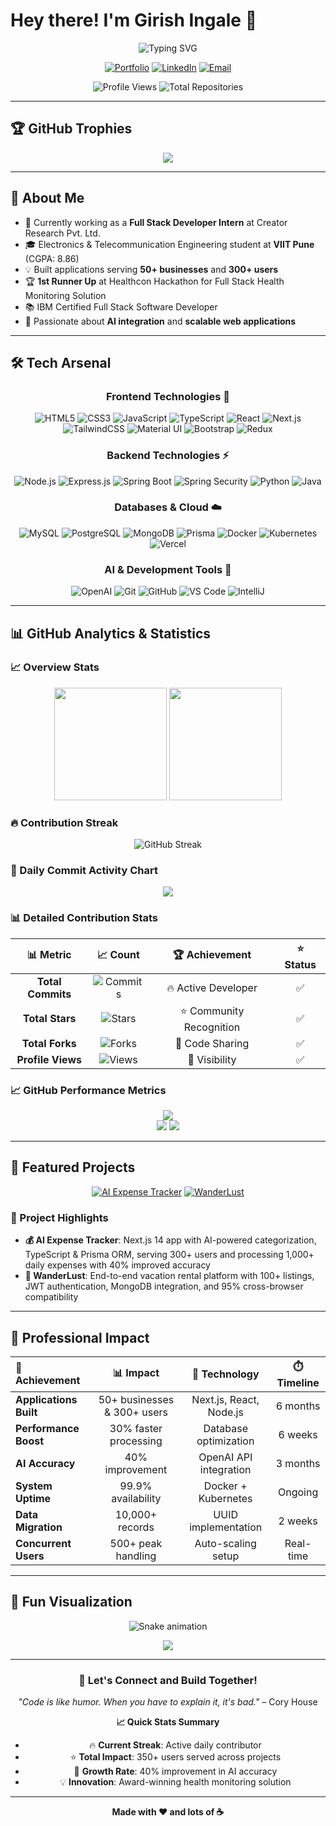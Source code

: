# Hey there! I'm Girish Ingale 👋

<div align="center">
  <img src="https://readme-typing-svg.herokuapp.com?font=Fira+Code&size=30&duration=3000&pause=1000&color=FFD700&center=true&vCenter=true&width=600&lines=Full+Stack+Developer;AI+Enthusiast;Problem+Solver;Always+Learning!" alt="Typing SVG" />
</div>

<div align="center">
  
[![Portfolio](https://img.shields.io/badge/🌐_Portfolio-FFD700?style=for-the-badge&logoColor=black)](https://girish-ingale-inc.vercel.app/)
[![LinkedIn](https://img.shields.io/badge/💼_LinkedIn-FFD700?style=for-the-badge&logoColor=black)](https://linkedin.com/in/girish-ingale)
[![Email](https://img.shields.io/badge/📧_Email-FFD700?style=for-the-badge&logoColor=black)](mailto:girishingale9764@gmail.com)

![Profile Views](https://komarev.com/ghpvc/?username=girish-inc&style=for-the-badge&color=blue)
![Total Repositories](https://img.shields.io/badge/Total%20Repos-40+-FFD700?style=for-the-badge&logo=github)

</div>

---

## 🏆 GitHub Trophies

<div align="center">
  <img src="https://github-profile-trophy.vercel.app/?username=girish-inc&theme=flat&no-frame=true&no-bg=false&margin-w=4&row=2&column=4&title=MultiLanguage,Commits,PullRequest,Reviews,Repositories,Stars,Followers,Issues" />
</div>

---

## 🚀 About Me

- 🔭 Currently working as a **Full Stack Developer Intern** at Creator Research Pvt. Ltd.
- 🎓 Electronics & Telecommunication Engineering student at **VIIT Pune** (CGPA: 8.86)
- 💡 Built applications serving **50+ businesses** and **300+ users**
- 🏆 **1st Runner Up** at Healthcon Hackathon for Full Stack Health Monitoring Solution
- 📚 IBM Certified Full Stack Software Developer
- 🌱 Passionate about **AI integration** and **scalable web applications**

---

## 🛠️ Tech Arsenal

<div align="center">

### Frontend Technologies 🎨
![HTML5](https://img.shields.io/badge/HTML5-E34F26?style=for-the-badge&logo=html5&logoColor=white)
![CSS3](https://img.shields.io/badge/CSS3-1572B6?style=for-the-badge&logo=css3&logoColor=white)
![JavaScript](https://img.shields.io/badge/JavaScript-F7DF1E?style=for-the-badge&logo=javascript&logoColor=black)
![TypeScript](https://img.shields.io/badge/TypeScript-007ACC?style=for-the-badge&logo=typescript&logoColor=white)
![React](https://img.shields.io/badge/React-20232A?style=for-the-badge&logo=react&logoColor=61DAFB)
![Next.js](https://img.shields.io/badge/Next.js-000000?style=for-the-badge&logo=next.js&logoColor=white)
![TailwindCSS](https://img.shields.io/badge/Tailwind_CSS-38B2AC?style=for-the-badge&logo=tailwind-css&logoColor=white)
![Material UI](https://img.shields.io/badge/Material--UI-0081CB?style=for-the-badge&logo=material-ui&logoColor=white)
![Bootstrap](https://img.shields.io/badge/Bootstrap-563D7C?style=for-the-badge&logo=bootstrap&logoColor=white)
![Redux](https://img.shields.io/badge/Redux-593D88?style=for-the-badge&logo=redux&logoColor=white)

### Backend Technologies ⚡
![Node.js](https://img.shields.io/badge/Node.js-43853D?style=for-the-badge&logo=node.js&logoColor=white)
![Express.js](https://img.shields.io/badge/Express.js-404D59?style=for-the-badge&logo=express&logoColor=white)
![Spring Boot](https://img.shields.io/badge/Spring_Boot-6DB33F?style=for-the-badge&logo=spring-boot&logoColor=white)
![Spring Security](https://img.shields.io/badge/Spring_Security-6DB33F?style=for-the-badge&logo=spring-security&logoColor=white)
![Python](https://img.shields.io/badge/Python-3776AB?style=for-the-badge&logo=python&logoColor=white)
![Java](https://img.shields.io/badge/Java-ED8B00?style=for-the-badge&logo=java&logoColor=white)

### Databases & Cloud ☁️
![MySQL](https://img.shields.io/badge/MySQL-00000F?style=for-the-badge&logo=mysql&logoColor=white)
![PostgreSQL](https://img.shields.io/badge/PostgreSQL-316192?style=for-the-badge&logo=postgresql&logoColor=white)
![MongoDB](https://img.shields.io/badge/MongoDB-4EA94B?style=for-the-badge&logo=mongodb&logoColor=white)
![Prisma](https://img.shields.io/badge/Prisma-3982CE?style=for-the-badge&logo=Prisma&logoColor=white)
![Docker](https://img.shields.io/badge/Docker-2496ED?style=for-the-badge&logo=docker&logoColor=white)
![Kubernetes](https://img.shields.io/badge/Kubernetes-326CE5?style=for-the-badge&logo=kubernetes&logoColor=white)
![Vercel](https://img.shields.io/badge/Vercel-000000?style=for-the-badge&logo=vercel&logoColor=white)

### AI & Development Tools 🤖
![OpenAI](https://img.shields.io/badge/OpenAI-412991?style=for-the-badge&logo=openai&logoColor=white)
![Git](https://img.shields.io/badge/GIT-E44C30?style=for-the-badge&logo=git&logoColor=white)
![GitHub](https://img.shields.io/badge/GitHub-100000?style=for-the-badge&logo=github&logoColor=white)
![VS Code](https://img.shields.io/badge/Visual_Studio_Code-0078D4?style=for-the-badge&logo=visual%20studio%20code&logoColor=white)
![IntelliJ](https://img.shields.io/badge/IntelliJ_IDEA-000000.svg?style=for-the-badge&logo=intellij-idea&logoColor=white)

</div>

---

## 📊 GitHub Analytics & Statistics

### 📈 Overview Stats
<div align="center">
  <img height="180em" src="https://github-readme-stats.vercel.app/api?username=girish-inc&show_icons=true&theme=great-gatsby&include_all_commits=true&count_private=true&hide_border=true&bg_color=0D1117&title_color=FFD700&text_color=C9D1D9&icon_color=FFD700"/>
  <img height="180em" src="https://github-readme-stats.vercel.app/api/top-langs/?username=girish-inc&layout=compact&theme=great-gatsby&hide_border=true&bg_color=0D1117&title_color=FFD700&text_color=C9D1D9"/>
</div>

### 🔥 Contribution Streak
<div align="center">
  <img src="https://github-readme-streak-stats.herokuapp.com/?user=girish-inc&theme=great-gatsby&hide_border=true&background=0D1117&stroke=FFD700&ring=FFD700&fire=FFD700&currStreakLabel=FFD700" alt="GitHub Streak" />
</div>

### 📅 Daily Commit Activity Chart
<div align="center">
  <img src="https://github-readme-activity-graph.vercel.app/graph?username=girish-inc&theme=golden&bg_color=0D1117&color=FFD700&line=FFD700&point=FFFFFF&area=true&hide_border=true" />
</div>

### 📊 Detailed Contribution Stats
<div align="center">
  
| 📊 **Metric** | 📈 **Count** | 🏆 **Achievement** | ⭐ **Status** |
|:---:|:---:|:---:|:---:|
| **Total Commits** | ![Commits](https://img.shields.io/github/commit-activity/y/girish-inc/girish-inc?color=FFD700&style=flat-square) | 🔥 Active Developer | ✅ |
| **Total Stars** | ![Stars](https://img.shields.io/github/stars/girish-inc?color=FFD700&style=flat-square) | ⭐ Community Recognition | ✅ |
| **Total Forks** | ![Forks](https://img.shields.io/github/forks/girish-inc/Student-database-project?color=FFD700&style=flat-square) | 🍴 Code Sharing | ✅ |
| **Profile Views** | ![Views](https://komarev.com/ghpvc/?username=girish-inc&style=flat-square&color=gold) | 👀 Visibility | ✅ |

</div>

### 📈 GitHub Performance Metrics
<div align="center">
  <img src="https://github-profile-summary-cards.vercel.app/api/cards/profile-details?username=girish-inc&theme=github_dark&hide_border=true" />
</div>

<div align="center">
  <img src="https://github-profile-summary-cards.vercel.app/api/cards/repos-per-language?username=girish-inc&theme=github_dark&hide_border=true" />
  <img src="https://github-profile-summary-cards.vercel.app/api/cards/most-commit-language?username=girish-inc&theme=github_dark&hide_border=true" />
</div>

---

## 🎯 Featured Projects

<div align="center">

[![AI Expense Tracker](https://github-readme-stats.vercel.app/api/pin/?username=girish-inc&repo=ai-expense-tracker&theme=great-gatsby&hide_border=true&bg_color=0D1117&title_color=FFD700&text_color=C9D1D9&icon_color=FFD700)](https://github.com/girish-inc/ai-expense-tracker)
[![WanderLust](https://github-readme-stats.vercel.app/api/pin/?username=girish-inc&repo=wanderlust&theme=great-gatsby&hide_border=true&bg_color=0D1117&title_color=FFD700&text_color=C9D1D9&icon_color=FFD700)](https://github.com/girish-inc/wanderlust)

</div>

### 🌟 Project Highlights

- **💰 AI Expense Tracker**: Next.js 14 app with AI-powered categorization, TypeScript & Prisma ORM, serving 300+ users and processing 1,000+ daily expenses with 40% improved accuracy
- **🏨 WanderLust**: End-to-end vacation rental platform with 100+ listings, JWT authentication, MongoDB integration, and 95% cross-browser compatibility

---

## 💼 Professional Impact

<div align="center">

| 🎯 **Achievement** | 📊 **Impact** | 🚀 **Technology** | ⏱️ **Timeline** |
|:---|:---:|:---:|:---:|
| **Applications Built** | 50+ businesses & 300+ users | Next.js, React, Node.js | 6 months |
| **Performance Boost** | 30% faster processing | Database optimization | 6 weeks |
| **AI Accuracy** | 40% improvement | OpenAI API integration | 3 months |
| **System Uptime** | 99.9% availability | Docker + Kubernetes | Ongoing |
| **Data Migration** | 10,000+ records | UUID implementation | 2 weeks |
| **Concurrent Users** | 500+ peak handling | Auto-scaling setup | Real-time |

</div>

---

## 🎨 Fun Visualization

<div align="center">
  
![Snake animation](https://raw.githubusercontent.com/girish-inc/girish-inc/output/snake.svg)

<img src="https://capsule-render.vercel.app/api?type=waving&color=gradient&customColorList=24,22,20&height=180&section=footer&text=Let's%20Build%20Something%20Amazing!&fontSize=42&fontColor=FFD700&animation=twinkling&fontAlignY=65" />

</div>

---

<div align="center">
  
### 💬 Let's Connect and Build Together!

*"Code is like humor. When you have to explain it, it's bad."* – Cory House

**📈 Quick Stats Summary**
- 🔥 **Current Streak**: Active daily contributor
- ⭐ **Total Impact**: 350+ users served across projects  
- 🚀 **Growth Rate**: 40% improvement in AI accuracy
- 💡 **Innovation**: Award-winning health monitoring solution

---

**Made with ❤️ and lots of ☕**

</div>
